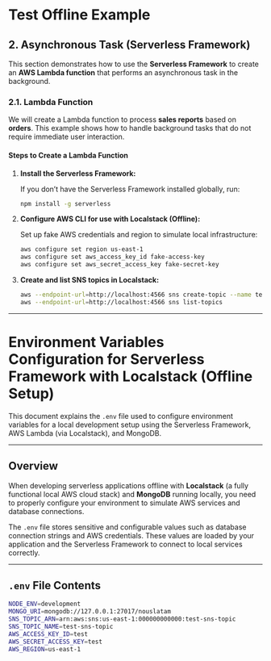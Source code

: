 # Test Offline Example

## 2. Asynchronous Task (Serverless Framework)

This section demonstrates how to use the **Serverless Framework** to create an **AWS Lambda function** that performs an asynchronous task in the background.

### 2.1. Lambda Function

We will create a Lambda function to process **sales reports** based on **orders**. This example shows how to handle background tasks that do not require immediate user interaction.

#### Steps to Create a Lambda Function

1. **Install the Serverless Framework:**

   If you don’t have the Serverless Framework installed globally, run:

   ```bash
   npm install -g serverless
   ```

2. **Configure AWS CLI for use with Localstack (Offline):**

   Set up fake AWS credentials and region to simulate local infrastructure:

   ```bash
   aws configure set region us-east-1
   aws configure set aws_access_key_id fake-access-key
   aws configure set aws_secret_access_key fake-secret-key
   ```

3. **Create and list SNS topics in Localstack:**

   ```bash
   aws --endpoint-url=http://localhost:4566 sns create-topic --name test-sns-topic
   aws --endpoint-url=http://localhost:4566 sns list-topics
   ```

---

# Environment Variables Configuration for Serverless Framework with Localstack (Offline Setup)

This document explains the `.env` file used to configure environment variables for a local development setup using the Serverless Framework, AWS Lambda (via Localstack), and MongoDB.

---

## Overview

When developing serverless applications offline with **Localstack** (a fully functional local AWS cloud stack) and **MongoDB** running locally, you need to properly configure your environment to simulate AWS services and database connections.

The `.env` file stores sensitive and configurable values such as database connection strings and AWS credentials. These values are loaded by your application and the Serverless Framework to connect to local services correctly.

---

## `.env` File Contents

```bash
NODE_ENV=development
MONGO_URI=mongodb://127.0.0.1:27017/nouslatam
SNS_TOPIC_ARN=arn:aws:sns:us-east-1:000000000000:test-sns-topic
SNS_TOPIC_NAME=test-sns-topic
AWS_ACCESS_KEY_ID=test
AWS_SECRET_ACCESS_KEY=test
AWS_REGION=us-east-1
```